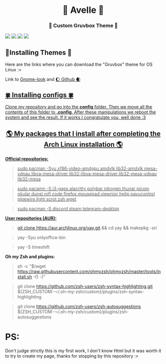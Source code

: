 <h1 align="center">🥑 Avelle 🥑 </h1>
<h3 align="center">🍂 Custom Gruvbox Theme 🍂</h3>
<img src="https://github.com/Av3lle/gruvbox_by_avelle/blob/Master/Screeshots/1.png"/>
<img src="https://github.com/Av3lle/gruvbox_by_avelle/blob/Master/Screeshots/2.png"/>
<img src="https://github.com/Av3lle/gruvbox_by_avelle/blob/Master/Screeshots/3.png"/>
<img src="https://github.com/Av3lle/gruvbox_by_avelle/blob/Master/Screeshots/4.png"/>

<h2>🎋Installing Themes 🎋</h2>
Here are the links where you can download the "Gruvbox" theme for OS Linux :>
<p>Link to <a href="https://www.gnome-look.org/p/1681313/">Gnome-look</a> and <a href="https://github.com/Fausto-Korpsvart/Gruvbox-GTK-Theme#gruvbox-gtk-theme/">🌔 Github 🌒</p>

<h2>🍀 Installing configs 🍀</h2>
<p>Clone my repository and go into the <b>config</b> folder. Then we move all the contents of this folder to <b>.config</b>. After these manipulations we reboot the system and see the result. If it works I congratulate you, well done :3</p>

<h2 align="center">🌎 My packages that I install after completing the Arch Linux installation 🌎</h3>
<p><b>Official repositories:</b></p>

> sudo pacman -Syu xf86-video-amdgpu amdvlk lib32-amdvlk mesa-vdpau libva-mesa-driver lib32-libva-mesa-driver lib32-mesa-vdpau lib32-mesa


> sudo pacamn -S i3-gaps alacritty polybar nitrogen thunar picom okular dunst rofi code firefox mousepad viewnior hplip pavucontrol pipewire light scrot zsh wget

> sudo pacman -S discord steam telegram-desktop

<p><b>User repositories (AUR):</b></p>

> git clone https://aur.archlinux.org/yay.git && cd yay && makepkg -sri

> yay -Syu onlyoffice-bin

> yay -S timeshift

<p><b>Oh my Zsh and plugins:</b></p>

> sh -c "$(wget https://raw.githubusercontent.com/ohmyzsh/ohmyzsh/master/tools/install.sh -O -)"

> git clone https://github.com/zsh-users/zsh-syntax-highlighting.git ${ZSH_CUSTOM:-~/.oh-my-zsh/custom}/plugins/zsh-syntax-highlighting

> git clone https://github.com/zsh-users/zsh-autosuggestions ${ZSH_CUSTOM:-~/.oh-my-zsh/custom}/plugins/zsh-autosuggestions

<h1>PS:</h1>

<p>Don't judge strictly this is my first work, I don't know Html but it was worth it to try to create my page, thanks for stopping by this repository :></p>

